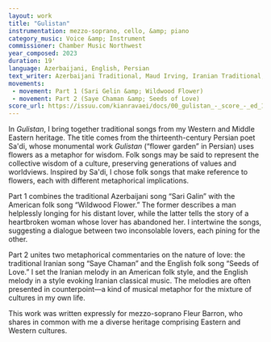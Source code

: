 ```yaml
---
layout: work
title: "Gulistan"
instrumentation: mezzo-soprano, cello, &amp; piano
category_music: Voice &amp; Instrument
commissioner: Chamber Music Northwest
year_composed: 2023
duration: 19'
language: Azerbaijani, English, Persian
text_writer: Azerbaijani Traditional, Maud Irving, Iranian Traditional, English Traditional
movements:
 - movement: Part 1 (Sari Gelin &amp; Wildwood Flower)
 - movement: Part 2 (Saye Chaman &amp; Seeds of Love)
score_url: https://issuu.com/kianravaei/docs/00_gulistan_-_score_-_ed_1
---
```


In _Gulistan_, I bring together traditional songs from my Western and Middle Eastern heritage. The title comes from the thirteenth-century Persian poet Sa'di, whose monumental work _Gulistan_ (“flower garden” in Persian) uses flowers as a metaphor for wisdom. Folk songs may be said to represent the collective wisdom of a culture, preserving generations of values and worldviews. Inspired by Sa'di, I chose folk songs that make reference to flowers, each with different metaphorical implications.

Part 1 combines the traditional Azerbaijani song “Sari Galin” with the American folk song “Wildwood Flower.” The former describes a man helplessly longing for his distant lover, while the latter tells the story of a heartbroken woman whose lover has abandoned her. I intertwine the songs, suggesting a dialogue between two inconsolable lovers, each pining for the other. 

Part 2 unites two metaphorical commentaries on the nature of love: the traditional Iranian song “Saye Chaman” and the English folk song “Seeds of Love.” I set the Iranian melody in an American folk style, and the English melody in a style evoking Iranian classical music. The melodies are often presented in counterpoint—a kind of musical metaphor for the mixture of cultures in my own life.

This work was written expressly for mezzo-soprano Fleur Barron, who shares in common with me a diverse heritage comprising Eastern and Western cultures.
